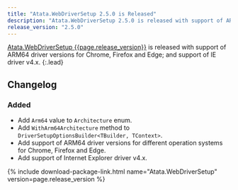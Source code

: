 ```yaml
---
title: "Atata.WebDriverSetup 2.5.0 is Released"
description: "Atata.WebDriverSetup 2.5.0 is released with support of ARM64 driver versions for Chrome, Firefox and Edge; and support of IE driver v4.x."
release_version: "2.5.0"
---
```


[Atata.WebDriverSetup {{page.release_version}}](https://www.nuget.org/packages/Atata.WebDriverSetup/{{page.release_version}})
is released with support of ARM64 driver versions for Chrome, Firefox and Edge; and support of IE driver v4.x.
{:.lead}

<!--more-->

## Changelog

### Added

- Add `Arm64` value to `Architecture` enum.
- Add `WithArm64Architecture` method to `DriverSetupOptionsBuilder<TBuilder, TContext>`.
- Add support of ARM64 driver versions for different operation systems for Chrome, Firefox and Edge.
- Add support of Internet Explorer driver v4.x.

{% include download-package-link.html name="Atata.WebDriverSetup" version=page.release_version %}